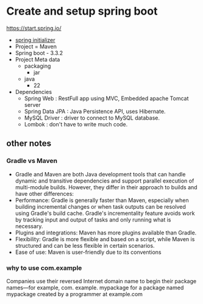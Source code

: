 # Create and setup spring boot
https://start.spring.io/

- [spring initializer](https://start.spring.io/)
- Project = Maven
- Spring boot - 3.3.2
- Project Meta data
  - packaging
    - jar
  - java
    - 22
- Dependencies
  - Spring Web : RestFull app using MVC, Embedded apache Tomcat server
  - Spring Data JPA : Java Persistence API, uses Hibernate.
  - MySQL Driver : driver to connect to MySQL database.
  - Lombok : don't have to write much code.

## other notes

### Gradle vs Maven

- Gradle and Maven are both Java development tools that can handle dynamic and transitive dependencies and support parallel execution of multi-module builds. However, they differ in their approach to builds and have other differences:
- Performance: Gradle is generally faster than Maven, especially when building incremental changes or when task outputs can be resolved using Gradle's build cache. Gradle's incrementality feature avoids work by tracking input and output of tasks and only running what is necessary.
- Plugins and integrations: Maven has more plugins available than Gradle.
- Flexibility: Gradle is more flexible and based on a script, while Maven is structured and can be less flexible in certain scenarios.
- Ease of use: Maven is user-friendly due to its conventions

### why to use com.example

Companies use their reversed Internet domain name to begin their package names—for example, com. example. mypackage for a package named mypackage created by a programmer at example.com
